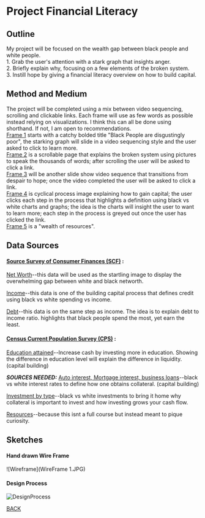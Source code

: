 

# Project Financial Literacy

## Outline
My project will be focused on the wealth gap between black people and white people. <br>
         1.     Grab the user's attention with a stark graph that insights anger.<br>
         2.     Briefly explain why, focusing on a few elements of the broken system.<br>
         3.     Instill hope by giving a financial literacy overview on how to build capital.



## Method and Medium
The project will be completed using a mix between video sequencing, scrolling and clickable links. Each frame will use as few words as possible instead relying on visualizations. I think this can all be done using shorthand. If not, I am open to recommendations. <br> 
         <ins>Frame 1</ins> starts with a catchy bolded title "Black People are disgustingly poor", the starking graph will slide in a video sequencing style and the user asked to click to learn more. <br> 
          <ins>Frame 2</ins> is a scrollable page that explains the broken system using pictures to speak the thousands of words; after scrolling the user will be asked to click a link. <br> 
          <ins>Frame 3</ins> will be another slide show video sequence that transitions from despair to hope; once the video completed the user will be asked to click a link. <br>     <ins>Frame 4</ins> is cyclical process image explaining how to gain capital; the user clicks each step in the process that highlights a definition using black vs white charts and graphs; the idea is the charts will insight the user to want to learn more; each step in the process is greyed out once the user has clicked the link. <br>
                <ins>Frame 5</ins> is a "wealth of resources". 



## Data Sources
#### [Source Survey of Consumer Finances (SCF)](https://www.federalreserve.gov/econres/scf/dataviz/scf/chart/#range:1989,2019;series:Before_Tax_Income;demographic:all;population:all;units:median) :
   <ins>Net Worth</ins>--this data will be used as the startling image to display the overwhelming gap between white and black networth. 
  
   <ins>Income</ins>--this data is one of the building capital process that defines credit using black vs white spending vs income. 
  
   <ins>Debt</ins>--this data is on the same step as income. The idea is to explain debt to income ratio. highlights that black people spend the most, yet earn the least. 
  

#### [Census Current Population Survey (CPS)](https://www.census.gov/data/datasets/time-series/demo/cps/cps-asec.2019.html) : 
  <ins>Education attained</ins>--Increase cash by investing more in education. Showing the difference in education level will explain  the difference in liquidity. (capital building)
  

***SOURCES NEEDED:***
  <ins>Auto interest, Mortgage interest, business loans</ins>--black vs white interest rates to define how one obtains collateral. (capital building) <br>
  
  <ins>Investment by type</ins>--black vs white investments to bring it home why collateral is important to invest and how investing grows your cash flow. <br>
  
  <ins>Resources</ins>--because this isnt a full course but instead meant to pique curiosity.



## Sketches

#### Hand drawn Wire Frame

![Wireframe](WireFrame 1.JPG)


#### Design Process

![DesignProcess](Drafts.JPG)



[BACK](/README.md)




